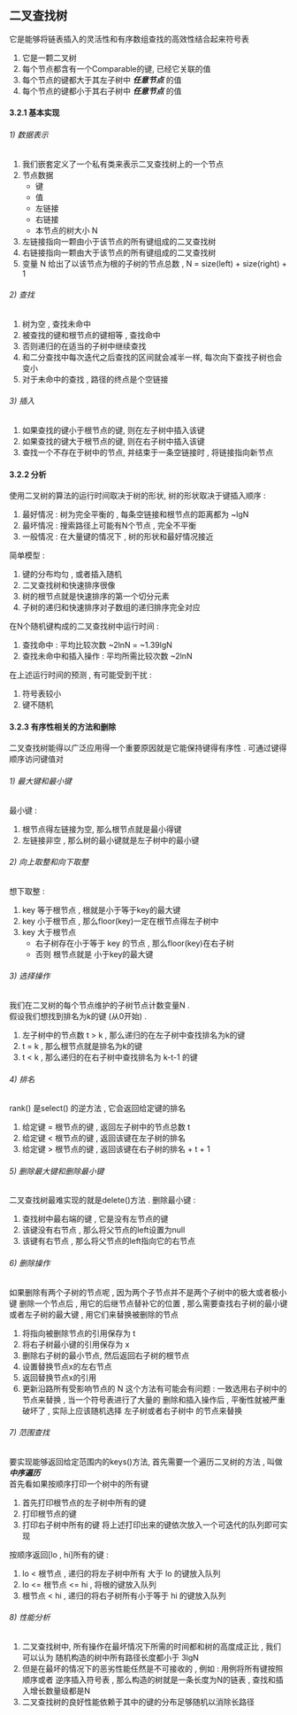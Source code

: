 ## 二叉查找树
它是能够将链表插入的灵活性和有序数组查找的高效性结合起来符号表
1.  它是一颗二叉树
2.  每个节点都含有一个Comparable的键, 已经它关联的值
3.  每个节点的键都大于其左子树中 ***任意节点*** 的值
4.  每个节点的键都小于其右子树中 ***任意节点*** 的值

#### 3.2.1 基本实现
###### 1) 数据表示
1.  我们嵌套定义了一个私有类来表示二叉查找树上的一个节点
2.  节点数据
    + 键
    + 值
    + 左链接
    + 右链接
    + 本节点的树大小 N
3.  左链接指向一颗由小于该节点的所有键组成的二叉查找树
4.  右链接指向一颗由大于该节点的所有键组成的二叉查找树
5.  变量 N 给出了以该节点为根的子树的节点总数 , N = size(left) + size(right) + 1

###### 2) 查找
1.  树为空 , 查找未命中
2.  被查找的键和根节点的键相等 , 查找命中
3.  否则递归的在适当的子树中继续查找
4.  和二分查找中每次迭代之后查找的区间就会减半一样, 每次向下查找子树也会变小
5.  对于未命中的查找 , 路径的终点是个空链接

###### 3) 插入
1.  如果查找的键小于根节点的键, 则在左子树中插入该键
2.  如果查找的键大于根节点的键, 则在右子树中插入该键
3.  查找一个不存在于树中的节点, 并结束于一条空链接时 , 将链接指向新节点

#### 3.2.2 分析
使用二叉树的算法的运行时间取决于树的形状, 树的形状取决于键插入顺序 : 
1.  最好情况 : 树为完全平衡的 , 每条空链接和根节点的距离都为 ~lgN
2.  最坏情况 : 搜索路径上可能有N个节点 , 完全不平衡
3.  一般情况 : 在大量键的情况下 , 树的形状和最好情况接近

简单模型 : 
1.  键的分布均匀 , 或者插入随机
2.  二叉查找树和快速排序很像
3.  树的根节点就是快速排序的第一个切分元素
4.  子树的递归和快速排序对子数组的递归排序完全对应

在N个随机键构成的二叉查找树中运行时间 : 
1.  查找命中 : 平均比较次数 ~2lnN = ~1.39lgN
2.  查找未命中和插入操作 : 平均所需比较次数 ~2lnN

在上述运行时间的预测 , 有可能受到干扰 : 
1.  符号表较小
2.  键不随机

#### 3.2.3 有序性相关的方法和删除
二叉查找树能得以广泛应用得一个重要原因就是它能保持键得有序性 . 
可通过键得顺序访问键值对
###### 1) 最大键和最小键
最小键 : 
1.  根节点得左链接为空, 那么根节点就是最小得键
2.  左链接非空 , 那么树的最小键就是左子树中的最小键 

###### 2) 向上取整和向下取整
想下取整 : 
1.  key 等于根节点 , 根就是小于等于key的最大键
2.  key 小于根节点 , 那么floor(key)一定在根节点得左子树中
3.  key 大于根节点 
    + 右子树存在小于等于 key 的节点 , 那么floor(key)在右子树
    + 否则 根节点就是 小于key的最大键

###### 3) 选择操作
我们在二叉树的每个节点维护的子树节点计数变量N .  
假设我们想找到排名为k的键 (从0开始) . 
1.  左子树中的节点数 t > k , 那么递归的在左子树中查找排名为k的键
2.  t = k , 那么根节点就是排名为k的键
3.  t < k , 那么递归的在右子树中查找排名为 k-t-1 的键

###### 4) 排名
rank() 是select() 的逆方法 , 它会返回给定键的排名 
1.  给定键 = 根节点的键 , 返回左子树中的节点总数 t
2.  给定键 < 根节点的键 , 返回该键在左子树的排名
3.  给定键 > 根节点的键 , 返回该键在右子树的排名 + t + 1

###### 5) 删除最大键和删除最小键
二叉查找树最难实现的就是delete()方法 . 
删除最小键 : 
1.  查找树中最右端的键 , 它是没有左节点的键
2.  该键没有右节点 , 那么将父节点的left设置为null
3.  该键有右节点 , 那么将父节点的left指向它的右节点

###### 6) 删除操作
如果删除有两个子树的节点呢 , 因为两个子节点并不是两个子树中的极大或者极小键
删除一个节点后 , 用它的后继节点替补它的位置 , 
那么需要查找右子树的最小键或者左子树的最大键 , 用它们来替换被删除的节点
1.  将指向被删除节点的引用保存为 t
2.  将右子树最小键的引用保存为 x
3.  删除右子树的最小节点,  然后返回右子树的根节点
4.  设置替换节点x的左右节点
5.  返回替换节点x的引用
6.  更新沿路所有受影响节点的 N
这个方法有可能会有问题 : 一致选用右子树中的节点来替换 , 当一个符号表进行了大量的
删除和插入操作后 , 平衡性就被严重破坏了 , 实际上应该随机选择 左子树或者右子树中
的节点来替换

###### 7) 范围查找
要实现能够返回给定范围内的keys()方法, 首先需要一个遍历二叉树的方法 , 叫做 ***中序遍历***   
首先看如果按顺序打印一个树中的所有键
1.  首先打印根节点的左子树中所有的键
2.  打印根节点的键
3.  打印右子树中所有的键
将上述打印出来的键依次放入一个可迭代的队列即可实现    

按顺序返回[lo , hi]所有的键 :
1.  lo < 根节点 , 递归的将左子树中所有 大于 lo 的键放入队列
2.  lo <= 根节点 <= hi , 将根的键放入队列
3.  根节点 < hi , 递归的将右子树所有小于等于 hi 的键放入队列
 
###### 8) 性能分析
1.  二叉查找树中, 所有操作在最坏情况下所需的时间都和树的高度成正比 , 我们可以认为
随机构造的树中所有路径长度都小于 3lgN     
2.  但是在最坏的情况下的恶劣性能任然是不可接收的 , 例如 : 用例将所有键按照顺序或者
逆序插入符号表 , 那么构造的树就是一条长度为N的链表 , 查找和插入增长数量级都是N   
3.  二叉查找树的良好性能依赖于其中的键的分布足够随机以消除长路径
